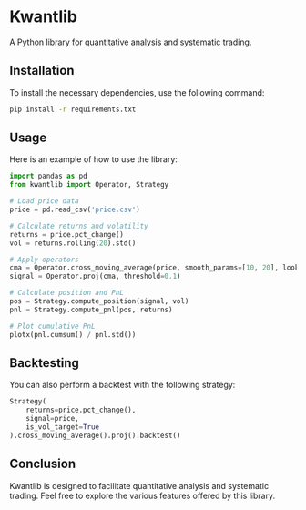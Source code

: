 # Kwantlib

A Python library for quantitative analysis and systematic trading.

## Installation

To install the necessary dependencies, use the following command:

```bash
pip install -r requirements.txt
```

## Usage

Here is an example of how to use the library:

```python
import pandas as pd
from kwantlib import Operator, Strategy

# Load price data
price = pd.read_csv('price.csv')

# Calculate returns and volatility
returns = price.pct_change()
vol = returns.rolling(20).std()

# Apply operators
cma = Operator.cross_moving_average(price, smooth_params=[10, 20], lookback_params=[10, 20])
signal = Operator.proj(cma, threshold=0.1)

# Calculate position and PnL
pos = Strategy.compute_position(signal, vol)
pnl = Strategy.compute_pnl(pos, returns)

# Plot cumulative PnL
plotx(pnl.cumsum() / pnl.std())
```

## Backtesting

You can also perform a backtest with the following strategy:

```python
Strategy(
    returns=price.pct_change(),
    signal=price,
    is_vol_target=True
).cross_moving_average().proj().backtest()
```

## Conclusion

Kwantlib is designed to facilitate quantitative analysis and systematic trading. Feel free to explore the various features offered by this library.


